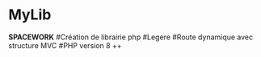 # MyLib
**SPACEWORK**
#Création de librairie php
#Legere
#Route dynamique avec structure MVC 
#PHP version 8 ++
